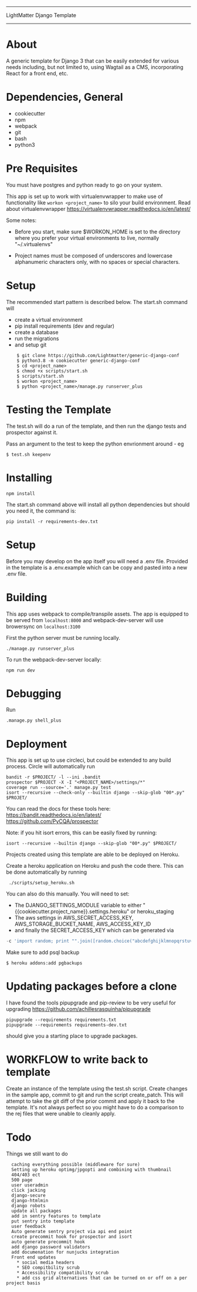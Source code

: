 ***************************
LightMatter Django Template
***************************

About
=====

A generic template for Django 3 that can be easily extended for various needs including, but not limited to, using Wagtail as a CMS, incorporating React for a front end, etc.


Dependencies, General
============
* cookiecutter
* npm
* webpack
* git
* bash
* python3

Pre Requisites
============

You must have postgres and python ready to go on your system.

This app is set up to work with virtualenvwrapper to make use of functionality like `workon <project_name>` to silo your build environment.
Read about virtualenvwrapper <https://virtualenvwrapper.readthedocs.io/en/latest/>

Some notes:

* Before you start, make sure $WORKON_HOME is set to the directory where you prefer your virtual environments to live, normally "~/.virtualenvs"

* Project names must be composed of underscores and lowercase alphanumeric characters only, with no spaces or special characters.


Setup
============

The recommended start pattern is described below. The start.sh command will
* create a virtual environment
* pip install requirements (dev and regular)
* create a database
* run the migrations
* and setup git

```
    $ git clone https://github.com/Lightmatter/generic-django-conf
    $ python3.8 -m cookiecutter generic-django-conf
    $ cd <project_name>
    $ chmod +x scripts/start.sh
    $ scripts/start.sh
    $ workon <project_name>
    $ python <project_name>/manage.py runserver_plus
```

Testing the Template
==========
The test.sh will do a run of the template, and then run the django tests and prospector against it.

Pass an argument to the test to keep the python envrionment around - eg

    $ test.sh keepenv


Installing
============


    npm install

The start.sh command above will install all python dependencies but should you need it, the command is:

    pip install -r requirements-dev.txt

Setup
============

Before you may develop on the app itself you will need a .env file. Provided in the template is a .env.example which can be copy and pasted into a new .env file.


Building
============
This app uses webpack to compile/transpile assets. The app is equipped to be served from `localhost:8000` and webpack-dev-server will use browersync on `localhost:3100`

First the python server must be running locally.

    ./manage.py runserver_plus

To run the webpack-dev-server locally:

    npm run dev

Debugging
============
Run

    .manage.py shell_plus

Deployment
==========

This app is set up to use circleci, but could be extended to any build process. Circle will automatically run

    bandit -r $PROJECT/ -l --ini .bandit
    prospector $PROJECT -X -I "<PROJECT_NAME>/settings/*"
    coverage run --source='.' manage.py test
    isort --recursive --check-only --builtin django --skip-glob "00*.py" $PROJET/

You can read the docs for these tools here:
<https://bandit.readthedocs.io/en/latest/>
<https://github.com/PyCQA/prospector>

Note: if you hit isort errors, this can be easily fixed by running:

    isort --recursive --builtin django --skip-glob "00*.py" $PROJECT/

Projects created using this template are able to be deployed on Heroku.

Create a heroku application on Heroku and push the code there.
This can be done automatically by running

     ./scripts/setup_heroku.sh

You can also do this manually. You will need to set:

- The DJANGO_SETTINGS_MODULE variable to either "{{cookiecutter.project_name}}.settings.heroku" or heroku_staging
- The aws settings in AWS_SECRET_ACCESS_KEY, AWS_STORAGE_BUCKET_NAME, AWS_ACCESS_KEY_ID
- and finally the SECRET_ACCESS_KEY which can be generated via
```python
-c 'import random; print "".join([random.choice("abcdefghijklmnopqrstuvwxyz0123456789!@#$%^&*(-_=+)") for i in range(50)])'
```

Make sure to add psql backup

    $ heroku addons:add pgbackups

Updating packages before a clone
================================================
I have found the tools pipupgrade and pip-review to be very useful for upgrading
https://github.com/achillesrasquinha/pipupgrade

```
pipupgrade --requirements requirements.txt 
pipupgrade --requirements requirements-dev.txt
```
should give you a starting place to upgrade packages.

WORKFLOW to write back to template
====
Create an instance of the template using the test.sh script. Create changes in the sample app, commit to git and run the script create_patch. This will attempt to take the git diff of the prior commit and apply it back to the template. It's not always perfect so you might have to do a comparison to the rej files that were unable to cleanly apply.


Todo
====
Things we still want to do
```
  caching everything possible (middleware for sure)
  Setting up heroku optimg/jpgopti and combining with thumbnail
  404/403 ect
  500 page
  user useradmin
  click jacking
  django-secure
  django-htmlmin
  django robots
  update all packages
  add in sentry features to template
  put sentry into template
  user feedback
  Auto generate sentry project via api end point
  create precommit hook for prospector and isort
  auto generate precommit hook
  add django password validators
  add documenation for nunjucks integration
  Front end updates
    * social media headers
    * SEO compitbility scrub
    * Accessibility compatibility scrub
    * add css grid alternatives that can be turned on or off on a per project basis
```


